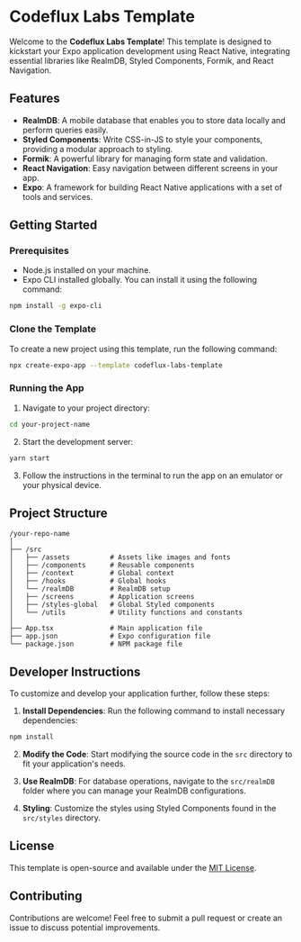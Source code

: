 # Codeflux Labs Template

Welcome to the **Codeflux Labs Template**! This template is designed to kickstart your Expo application development using React Native, integrating essential libraries like RealmDB, Styled Components, Formik, and React Navigation.

## Features

-   **RealmDB**: A mobile database that enables you to store data locally and perform queries easily.
-   **Styled Components**: Write CSS-in-JS to style your components, providing a modular approach to styling.
-   **Formik**: A powerful library for managing form state and validation.
-   **React Navigation**: Easy navigation between different screens in your app.
-   **Expo**: A framework for building React Native applications with a set of tools and services.

## Getting Started

### Prerequisites

-   Node.js installed on your machine.
-   Expo CLI installed globally. You can install it using the following command:

```bash
npm install -g expo-cli
```

### Clone the Template

To create a new project using this template, run the following command:

```bash
npx create-expo-app --template codeflux-labs-template
```

### Running the App

1. Navigate to your project directory:

```bash
cd your-project-name
```

2. Start the development server:

```bash
yarn start
```

3. Follow the instructions in the terminal to run the app on an emulator or your physical device.

## Project Structure

```
/your-repo-name
│
├── /src
│   ├── /assets          # Assets like images and fonts
│   ├── /components      # Reusable components
│   ├── /context         # Global context
│   ├── /hooks           # Global hooks
│   └── /realmDB         # RealmDB setup
│   ├── /screens         # Application screens
│   ├── /styles-global   # Global Styled components
│   └── /utils           # Utility functions and constants
│
├── App.tsx              # Main application file
├── app.json             # Expo configuration file
└── package.json         # NPM package file
```

## Developer Instructions

To customize and develop your application further, follow these steps:

1. **Install Dependencies**: Run the following command to install necessary dependencies:

```bash
npm install
```

2. **Modify the Code**: Start modifying the source code in the `src` directory to fit your application's needs.

3. **Use RealmDB**: For database operations, navigate to the `src/realmDB` folder where you can manage your RealmDB configurations.

4. **Styling**: Customize the styles using Styled Components found in the `src/styles` directory.

## License

This template is open-source and available under the [MIT License](LICENSE).

## Contributing

Contributions are welcome! Feel free to submit a pull request or create an issue to discuss potential improvements.
